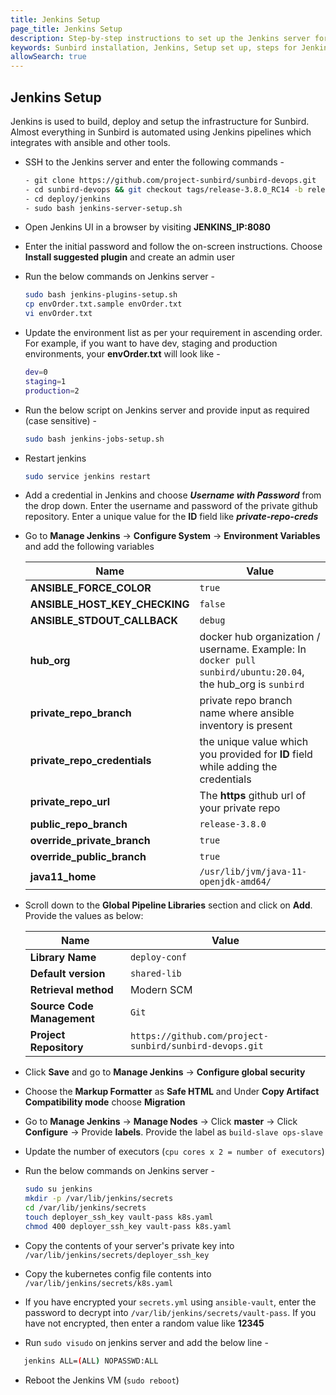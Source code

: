 ```yaml
---
title: Jenkins Setup
page_title: Jenkins Setup
description: Step-by-step instructions to set up the Jenkins server for the Sunbird installation
keywords: Sunbird installation, Jenkins, Setup set up, steps for Jenkins installation
allowSearch: true
---
```



## Jenkins Setup

Jenkins is used to build, deploy and setup the infrastructure for Sunbird. Almost everything in Sunbird is automated using Jenkins pipelines which integrates with ansible and other tools.

- SSH to the Jenkins server and enter the following commands -

     ```bash
    - git clone https://github.com/project-sunbird/sunbird-devops.git
    - cd sunbird-devops && git checkout tags/release-3.8.0_RC14 -b release-3.8.0_RC14
    - cd deploy/jenkins
    - sudo bash jenkins-server-setup.sh
     ```

- Open Jenkins UI in a browser by visiting **JENKINS_IP:8080**

- Enter the initial password and follow the on-screen instructions. Choose **Install suggested plugin** and create an admin user

- Run the below commands on Jenkins server -

    ```bash
    sudo bash jenkins-plugins-setup.sh
    cp envOrder.txt.sample envOrder.txt
    vi envOrder.txt
    ```

- Update the environment list as per your requirement in ascending order. For example, if you want to have dev, staging and production environments, your **envOrder.txt** will look like -

    ```bash
    dev=0
    staging=1
    production=2
    ```

- Run the below script on Jenkins server and provide input as required (case sensitive) -

    ```bash
    sudo bash jenkins-jobs-setup.sh
    ```

- Restart jenkins

    ```bash
    sudo service jenkins restart
    ```

- Add a credential in Jenkins and choose **_Username with Password_** from the drop down. Enter the username and password of the private github repository. Enter a unique value for the **ID** field like **_private-repo-creds_**

- Go to **Manage Jenkins** -> **Configure System** -> **Environment Variables** and add the following variables

    |**Name**|**Value**|
    |---|---|
    |**ANSIBLE_FORCE_COLOR**|`true`|
    |**ANSIBLE_HOST_KEY_CHECKING**|`false`|
    |**ANSIBLE_STDOUT_CALLBACK**|`debug`|
    |**hub_org**|docker hub organization / username. Example: In `docker pull sunbird/ubuntu:20.04`, the hub_org is `sunbird`|
    |**private_repo_branch**|private repo branch name where ansible inventory is present|
    |**private_repo_credentials**|the unique value which you provided for **ID** field while adding the credentials|
    |**private_repo_url**|The **https** github url of your private repo| 
    |**public_repo_branch**|`release-3.8.0`|
    |**override_private_branch**|`true`|
    |**override_public_branch**|`true`|
    |**java11_home**|`/usr/lib/jvm/java-11-openjdk-amd64/`|

- Scroll down to the **Global Pipeline Libraries** section and click on **Add**. Provide the values as below:

    |**Name**|**Value**|
    |-------|--------|
    |**Library Name**|`deploy-conf`|
    |**Default version**|`shared-lib`
    |**Retrieval method**|Modern SCM|
    |**Source Code Management**|`Git`|
    |**Project Repository**|`https://github.com/project-sunbird/sunbird-devops.git`|

- Click **Save** and go to **Manage Jenkins** -> **Configure global security**

- Choose the **Markup Formatter** as **Safe HTML** and Under **Copy Artifact Compatibility mode**  choose **Migration**

- Go to **Manage Jenkins** -> **Manage Nodes** -> Click **master** -> Click **Configure** -> Provide **labels**. Provide the label as `build-slave ops-slave`

- Update the number of executors (`cpu cores x 2 = number of executors`)

- Run the below commands on Jenkins server -

    ```bash
    sudo su jenkins
    mkdir -p /var/lib/jenkins/secrets
    cd /var/lib/jenkins/secrets
    touch deployer_ssh_key vault-pass k8s.yaml
    chmod 400 deployer_ssh_key vault-pass k8s.yaml
    ```

- Copy the contents of your server's private key into `/var/lib/jenkins/secrets/deployer_ssh_key`  

- Copy the kubernetes config file contents into `/var/lib/jenkins/secrets/k8s.yaml`

- If you have encrypted your `secrets.yml` using `ansible-vault`, enter the password to decrypt into `/var/lib/jenkins/secrets/vault-pass`. If you have not encrypted, then enter a random value like **12345**

- Run `sudo visudo` on jenkins server and add the below line -

 ```bash
    jenkins ALL=(ALL) NOPASSWD:ALL
 ```

- Reboot the Jenkins VM (`sudo reboot`)
